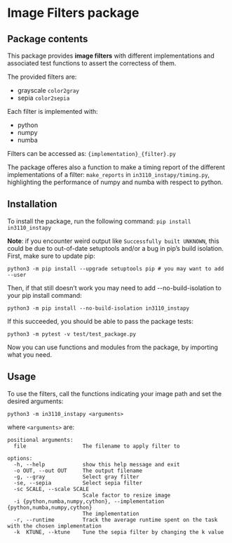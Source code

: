 # Image Filters package

## Package contents

This package provides **image filters** with different implementations and associated test functions to assert the correctess of them.

The provided filters are:

- grayscale `color2gray`
- sepia `color2sepia`

Each filter is implemented with:

- python
- numpy
- numba

Filters can be accessed as: `{implementation}_{filter}.py`

The package offeres also a function to make a timing report of the different implementations of a filter: `make_reports` in `in3110_instapy/timing.py`, highlighting the performance of numpy and numba with respect to python.

## Installation

To install the package, run the following command: `pip install in3110_instapy`

**Note**: if you encounter weird output like `Successfully built UNKNOWN`, this could be due to out-of-date setuptools and/or a bug in pip’s build isolation. First, make sure to update pip:

```
python3 -m pip install --upgrade setuptools pip # you may want to add --user
```

Then, if that still doesn’t work you may need to add --no-build-isolation to your pip install command:

```
python3 -m pip install --no-build-isolation in3110_instapy
```

If this succeeded, you should be able to pass the package tests:

```
python3 -m pytest -v test/test_package.py
```

Now you can use functions and modules from the package, by importing what you need.

## Usage

To use the filters, call the functions indicating your image path and set the desired arguments:

```
python3 -m in3110_instapy <arguments>

```

where `<arguments>` are:

```
positional arguments:
  file                  The filename to apply filter to

options:
  -h, --help            show this help message and exit
  -o OUT, --out OUT     The output filename
  -g, --gray            Select gray filter
  -se, --sepia          Select sepia filter
  -sc SCALE, --scale SCALE
                        Scale factor to resize image
  -i {python,numba,numpy,cython}, --implementation {python,numba,numpy,cython}
                        The implementation
  -r, --runtime         Track the average runtime spent on the task with the chosen implementation
  -k  KTUNE, --ktune    Tune the sepia filter by changing the k value
```
